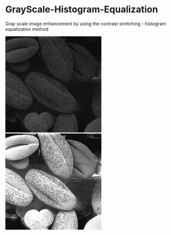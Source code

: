 # GrayScale-Histogram-Equalization
Gray scale image enhancement by using the contrast stretching - histogram equalization method

<img src="image_data/inputImage.jpg" height=300px width=300px>
<img src="output_data/ouputImage.jpg" height=300px width=300px>

